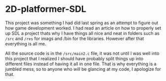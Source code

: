 #         2D-platformer-SDL

This project was something I had did last spring as an attempt to figure out how game development worked. I had read an article on how to properly set up SDL a project thats why I have things all nice and neat in folders such as `/src` and `/res` for imags and /bin for the libraries. However after that everything is all me. 

All the source code is in the `/src/main2.c` file, it was not until I was well into this project that I realized I should have probably split things up into different files instead of having it all in one file. That is why everything is a jumbled mess, so to anyone who will be glancing at my code, I apologize for that.
